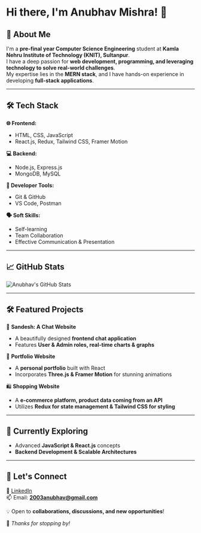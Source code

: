 # Hi there, I'm Anubhav Mishra! 👋  

## 🚀 About Me  
I'm a **pre-final year Computer Science Engineering** student at **Kamla Nehru Institute of Technology (KNIT), Sultanpur**.  
I have a deep passion for **web development, programming, and leveraging technology to solve real-world challenges**.  
My expertise lies in the **MERN stack**, and I have hands-on experience in developing **full-stack applications**.  

---

## 🛠️ Tech Stack  

**🌐 Frontend:**  
- HTML, CSS, JavaScript  
- React.js, Redux, Tailwind CSS, Framer Motion  

**💻 Backend:**  
- Node.js, Express.js  
- MongoDB, MySQL  

**🔧 Developer Tools:**  
- Git & GitHub  
- VS Code, Postman  

**🗣️ Soft Skills:**  
- Self-learning  
- Team Collaboration  
- Effective Communication & Presentation  

---

## 📈 GitHub Stats  

![Anubhav's GitHub Stats](https://github-readme-stats.vercel.app/api?username=anubhav-0004&show_icons=true&theme=radical)  

---

## 🛠️ Featured Projects  

🚀 **Sandesh: A Chat Website**  
- A beautifully designed **frontend chat application**  
- Features **User & Admin roles, real-time charts & graphs**  

🌟 **Portfolio Website**  
- A **personal portfolio** built with React  
- Incorporates **Three.js & Framer Motion** for stunning animations  

🛍️ **Shopping Website**  
- A **e-commerce platform, product data coming from an API**  
- Utilizes **Redux for state management & Tailwind CSS for styling**  

---

## 🌱 Currently Exploring  
- Advanced **JavaScript & React.js** concepts  
- **Backend Development & Scalable Architectures**  

---

## 🤝 Let's Connect  

🔗 [LinkedIn](https://www.linkedin.com/in/anubhav-04-mishra/)  
📫 Email: **2003anubhav@gmail.com**  

💡 Open to **collaborations, discussions, and new opportunities**!  

🚀 _Thanks for stopping by!_  
